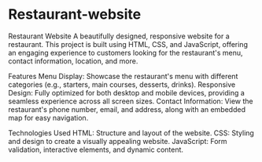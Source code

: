 # Restaurant-website
Restaurant Website
A beautifully designed, responsive website for a restaurant. This project is built using HTML, CSS, and JavaScript, offering an engaging experience to customers looking for the restaurant's menu, contact information, location, and more.

Features
Menu Display: Showcase the restaurant's menu with different categories (e.g., starters, main courses, desserts, drinks).
Responsive Design: Fully optimized for both desktop and mobile devices, providing a seamless experience across all screen sizes.
Contact Information: View the restaurant's phone number, email, and address, along with an embedded map for easy navigation.

Technologies Used
HTML: Structure and layout of the website.
CSS: Styling and design to create a visually appealing website.
JavaScript: Form validation, interactive elements, and dynamic content.
